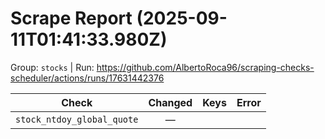 # Scrape Report (2025-09-11T01:41:33.980Z)

Group: `stocks`  |  Run: https://github.com/AlbertoRoca96/scraping-checks-scheduler/actions/runs/17631442376

| Check | Changed | Keys | Error |
|---|:---:|:--|:--|
| `stock_ntdoy_global_quote` | — |  |  |
